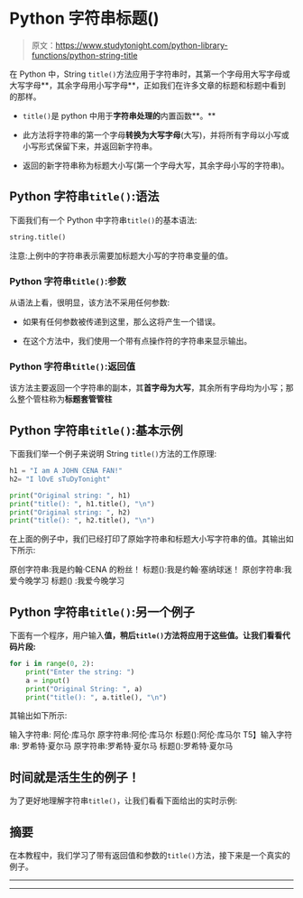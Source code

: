 # Python 字符串标题()

> 原文：<https://www.studytonight.com/python-library-functions/python-string-title>

在 Python 中，String `title()`方法应用于字符串时，其第一个字母用大写字母或大写字母**，其余字母用小写字母**，正如我们在许多文章的标题和标题中看到的那样。

*   `title()`是 python 中用于**字符串处理的**内置函数**。**

*   此方法将字符串的第一个字母**转换为大写字母**(大写)，并将所有字母以小写或小写形式保留下来，并返回新字符串。

*   返回的新字符串称为标题大小写(第一个字母大写，其余字母小写的字符串)。

## Python 字符串`title()`:语法

下面我们有一个 Python 中字符串`title()`的基本语法:

```py
string.title()
```

注意:上例中的字符串表示需要加标题大小写的字符串变量的值。

### Python 字符串`title()`:参数

从语法上看，很明显，该方法不采用任何参数:

*   如果有任何参数被传递到这里，那么这将产生一个错误。

*   在这个方法中，我们使用一个带有点操作符的字符串来显示输出。

### Python 字符串`title()`:返回值

该方法主要返回一个字符串的副本，其**首字母为大写**，其余所有字母均为小写；那么整个管柱称为**标题套管管柱**

## Python 字符串`title()`:基本示例

下面我们举一个例子来说明 String `title()`方法的工作原理:

```py
h1 = "I am A JOHN CENA FAN!"
h2= "I lOvE sTuDyTonight"

print("Original string: ", h1)
print("title(): ", h1.title(), "\n")
print("Original string: ", h2)
print("title(): ", h2.title(), "\n") 
```

在上面的例子中，我们已经打印了原始字符串和标题大小写字符串的值。其输出如下所示:

原创字符串:我是约翰·CENA 的粉丝！
标题():我是约翰·塞纳球迷！
原创字符串:我爱今晚学习
标题() :我爱今晚学习

## Python 字符串`title()`:另一个例子

下面有一个程序，用户输入**值，稍后`title()`方法将应用于这些值。让我们看看代码片段:**

```py
for i in range(0, 2):
    print("Enter the string: ")
    a = input()
    print("Original String: ", a)
    print("title(): ", a.title(), "\n")
```

其输出如下所示:

输入字符串:
阿伦·库马尔
原字符串:阿伦·库马尔
标题():阿伦·库马尔
T5】输入字符串:
罗希特·夏尔马
原字符串:罗希特·夏尔马
标题():罗希特·夏尔马

## 时间就是活生生的例子！

为了更好地理解字符串`title()`，让我们看看下面给出的实时示例:

## 摘要

在本教程中，我们学习了带有返回值和参数的`title()`方法，接下来是一个真实的例子。

* * *

* * *